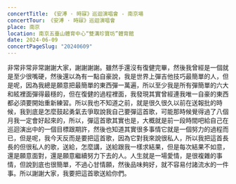 ```yaml
---
concertTitle: 《安溥 · 時寐》巡迴演唱會 - 南京場
concertTour: 《安溥 · 時寐》巡迴演唱會
place: 南京
location: 南京五臺山體育中心“雙溝珍寶坊”體育館
date: 2024-06-09
concertPageSlug: "20240609"
---
```

非常非常非常謝謝大家，謝謝謝謝。雖然手還沒有復健完畢，然後我曾經是一個就是至少很嘴硬，然後還以為有一點自豪說，我是世界上彈吉他技巧最簡單的人，但是呢，因為我總是願意把最簡單的東西彈一萬遍，所以至少我是所有彈簡單的六大和絃裡面彈得最穩的，但在復健的過程裡面，我發現其實曾經連我唯一自豪的東西都必須要開始重新練習。所以我也不知道之前，就是很久很久以前在送報批的時候，我到底是怎麼鼓起勇氣去爭取說我自己要彈這首歌，可能那時候覺得過了八個月我一定會好起來的，所以，彈這首歌其實也是，大概就是前一段時間吧給自己在巡迴演出中的一個目標跟期許，然後也知道其實很多事情它就是一個努力的過程而已，但是呢，我今天反而是要把這首歌，因為它對我來說很私人，所以我把這首長長的但很私人的歌，送給，怎麼講，送給跟我一樣求結果，但是每次結果不如意，還是願意面對，還是願意繼續努力下去的人。人生就是一場愛情，是很複雜的事情，但說到底也很簡單，不過心甘情願，然後品味夠好，就不容易付諸流水的一件事。所以謝謝大家，我要把這首歌送給你們。